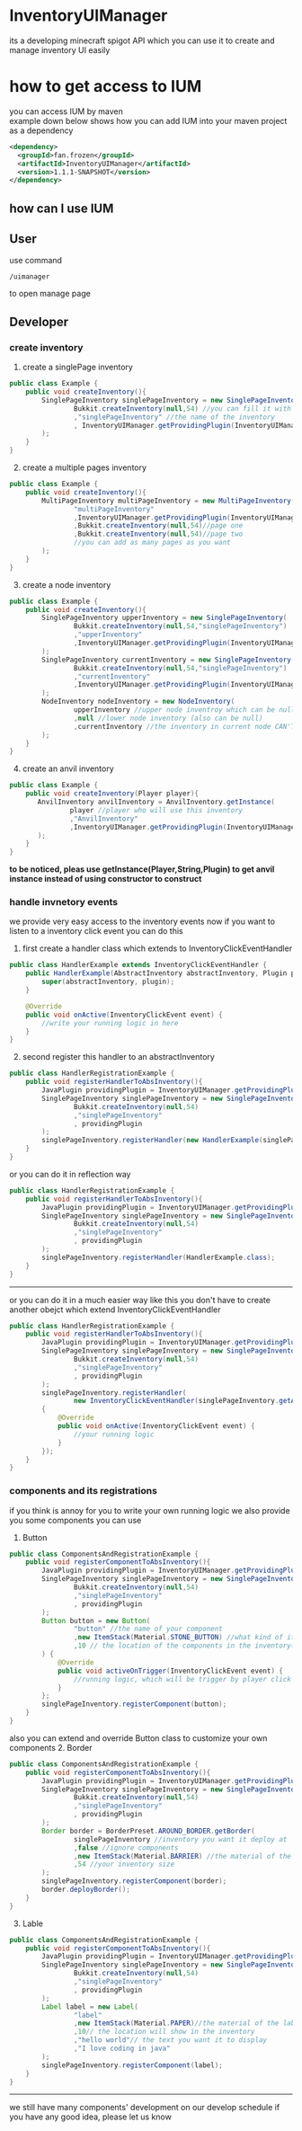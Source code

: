 # InventoryUIManager
its a developing minecraft spigot API which you can use it to create and manage inventory UI easily
# how to get access to IUM
 you can access IUM by maven<br>
 example down below shows how you can add IUM into your maven project as a dependency
```xml
<dependency>
  <groupId>fan.frozen</groupId>
  <artifactId>InventoryUIManager</artifactId>
  <version>1.1.1-SNAPSHOT</version>
</dependency>
```
## how can I use IUM
## User
use command
```text
/uimanager
```
to open manage page
## Developer
### create inventory
1. create a singlePage inventory
```java
public class Example {
    public void createInventory(){
        SinglePageInventory singlePageInventory = new SinglePageInventory(
                Bukkit.createInventory(null,54) //you can fill it with an already existed spigot inventory object
                ,"singlePageInventory" //the name of the inventory
                , InventoryUIManager.getProvidingPlugin(InventoryUIManager.class) //your own plugin object
        );
    }
}
```
2. create a multiple pages inventory
```java
public class Example {
    public void createInventory(){
        MultiPageInventory multiPageInventory = new MultiPageInventory(
                "multiPageInventory"
                ,InventoryUIManager.getProvidingPlugin(InventoryUIManager.class)
                ,Bukkit.createInventory(null,54)//page one
                ,Bukkit.createInventory(null,54)//page two
                //you can add as many pages as you want
        );
    }
}
```
3. create a node inventory
```java
public class Example {
    public void createInventory(){
        SinglePageInventory upperInventory = new SinglePageInventory(
                Bukkit.createInventory(null,54,"singlePageInventory")
                ,"upperInventory"
                ,InventoryUIManager.getProvidingPlugin(InventoryUIManager.class)
        );
        SinglePageInventory currentInventory = new SinglePageInventory(
                Bukkit.createInventory(null,54,"singlePageInventory")
                ,"currentInventory"
                ,InventoryUIManager.getProvidingPlugin(InventoryUIManager.class)
        );
        NodeInventory nodeInventory = new NodeInventory(
                upperInventory //upper node inventroy which can be null (can be any object which extend AbstractInventory)
                ,null //lower node inventory (also can be null)
                ,currentInventory //the inventory in current node CAN'T BE NULL !!!
        );
    }
}
```
4. create an anvil inventory
```java
public class Example {
    public void createInventory(Player player){
       AnvilInventory anvilInventory = AnvilInventory.getInstance(
               player //player who will use this inventory
               ,"AnvilInventory"
               ,InventoryUIManager.getProvidingPlugin(InventoryUIManager.class)
       );
    }
}
```
**to be noticed, pleas use getInstance(Player,String,Plugin) to get anvil instance instead of using constructor to construct**
### handle invnetory events
we provide very easy access to the inventory events
now if you want to listen to a inventory click event you can do this
1. first create a handler class which extends to InventoryClickEventHandler
```java
public class HandlerExample extends InventoryClickEventHandler {
    public HandlerExample(AbstractInventory abstractInventory, Plugin plugin) {
        super(abstractInventory, plugin);
    }

    @Override
    public void onActive(InventoryClickEvent event) {
        //write your running logic in here
    }
}
```
2. second register this handler to an abstractInventory
```java
public class HandlerRegistrationExample {
    public void registerHandlerToAbsInventory(){
        JavaPlugin providingPlugin = InventoryUIManager.getProvidingPlugin(InventoryUIManager.class);
        SinglePageInventory singlePageInventory = new SinglePageInventory(
                Bukkit.createInventory(null,54)
                ,"singlePageInventory"
                , providingPlugin
        );
        singlePageInventory.registerHandler(new HandlerExample(singlePageInventory,providingPlugin));
    }
}
```
or you can do it in reflection way
```java
public class HandlerRegistrationExample {
    public void registerHandlerToAbsInventory(){
        JavaPlugin providingPlugin = InventoryUIManager.getProvidingPlugin(InventoryUIManager.class);
        SinglePageInventory singlePageInventory = new SinglePageInventory(
                Bukkit.createInventory(null,54)
                ,"singlePageInventory"
                , providingPlugin
        );
        singlePageInventory.registerHandler(HandlerExample.class);
    }
}
```
***
or you can do it in a much easier way like this
you don't have to create another obejct which extend InventoryClickEventHandler
```java
public class HandlerRegistrationExample {
    public void registerHandlerToAbsInventory(){
        JavaPlugin providingPlugin = InventoryUIManager.getProvidingPlugin(InventoryUIManager.class);
        SinglePageInventory singlePageInventory = new SinglePageInventory(
                Bukkit.createInventory(null,54)
                ,"singlePageInventory"
                , providingPlugin
        );
        singlePageInventory.registerHandler(
                new InventoryClickEventHandler(singlePageInventory.getAbsInventory(),providingPlugin)
        {
            @Override
            public void onActive(InventoryClickEvent event) {
                //your running logic
            }
        });
    }
}
```
### components and its registrations
if you think is annoy for you to write your own running logic
we also provide you some components you can use
1. Button
```java
public class ComponentsAndRegistrationExample {
    public void registerComponentToAbsInventory(){
        JavaPlugin providingPlugin = InventoryUIManager.getProvidingPlugin(InventoryUIManager.class);
        SinglePageInventory singlePageInventory = new SinglePageInventory(
                Bukkit.createInventory(null,54)
                ,"singlePageInventory"
                , providingPlugin
        );
        Button button = new Button(
                "button" //the name of your component
                ,new ItemStack(Material.STONE_BUTTON) //what kind of item you want your component be in the inventory
                ,10 // the location of the components in the inventory(in original spigot inventory this number range in 0 to 53(The biggest inventory))
        ) {
            @Override
            public void activeOnTrigger(InventoryClickEvent event) {
                //running logic, which will be trigger by player click
            }
        };
        singlePageInventory.registerComponent(button);
    }
}
```
also you can extend and override Button class to customize your own components
2. Border
```java
public class ComponentsAndRegistrationExample {
    public void registerComponentToAbsInventory(){
        JavaPlugin providingPlugin = InventoryUIManager.getProvidingPlugin(InventoryUIManager.class);
        SinglePageInventory singlePageInventory = new SinglePageInventory(
                Bukkit.createInventory(null,54)
                ,"singlePageInventory"
                , providingPlugin
        );
        Border border = BorderPreset.AROUND_BORDER.getBorder(
                singlePageInventory //inventory you want it deploy at
                ,false //ignore components
                ,new ItemStack(Material.BARRIER) //the material of the border
                ,54 //your inventory size
        );        
        singlePageInventory.registerComponent(border);
        border.deployBorder();
    }
}
```
3. Lable
```java
public class ComponentsAndRegistrationExample {
    public void registerComponentToAbsInventory(){
        JavaPlugin providingPlugin = InventoryUIManager.getProvidingPlugin(InventoryUIManager.class);
        SinglePageInventory singlePageInventory = new SinglePageInventory(
                Bukkit.createInventory(null,54)
                ,"singlePageInventory"
                , providingPlugin
        );
        Label label = new Label(
                "label"
                ,new ItemStack(Material.PAPER)//the material of the label
                ,10// the location will show in the inventory
                ,"hello world"// the text you want it to display
                ,"I love coding in java"
        );
        singlePageInventory.registerComponent(label);
    }
}
```
***
we still have many components' development on our develop schedule
if you have any good idea, please let us know
